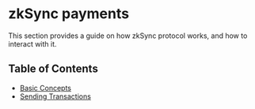 # zkSync payments

This section provides a guide on how zkSync protocol works, and how to interact with it.

## Table of Contents

- [Basic Concepts](./basic)
- [Sending Transactions](./sending_transactions)
